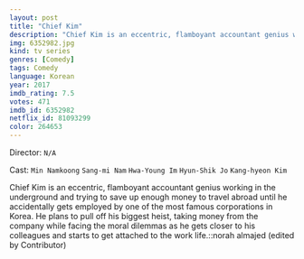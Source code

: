 ```yaml
---
layout: post
title: "Chief Kim"
description: "Chief Kim is an eccentric, flamboyant accountant genius working in the underground and trying to save up enough money to travel abroad until he accidentally gets employed by one of the most famous corporations in Korea. He plans to pull off his biggest heist, taking money from the company while facing the moral dilemmas as he gets closer to his colleagues and starts to get attached to the work life..."
img: 6352982.jpg
kind: tv series
genres: [Comedy]
tags: Comedy 
language: Korean
year: 2017
imdb_rating: 7.5
votes: 471
imdb_id: 6352982
netflix_id: 81093299
color: 264653
---
```

Director: `N/A`  

Cast: `Min Namkoong` `Sang-mi Nam` `Hwa-Young Im` `Hyun-Shik Jo` `Kang-hyeon Kim` 

Chief Kim is an eccentric, flamboyant accountant genius working in the underground and trying to save up enough money to travel abroad until he accidentally gets employed by one of the most famous corporations in Korea. He plans to pull off his biggest heist, taking money from the company while facing the moral dilemmas as he gets closer to his colleagues and starts to get attached to the work life.::norah almajed (edited by Contributor)